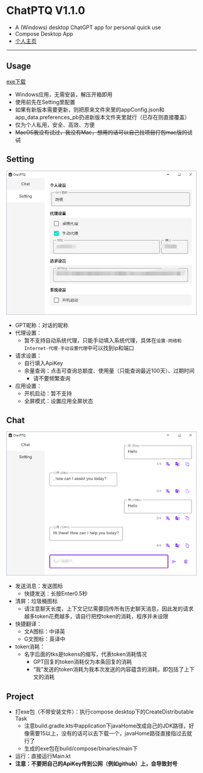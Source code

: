 # ChatPTQ V1.1.0
 - A (Windows) desktop ChatGPT app for personal quick use
 - Compose Desktop App
 - [个人主页](https://juejin.cn/user/800859313671719)

---

## Usage

[exe下载](launcher/ChatPTQ.rar)

* Windows应用，无需安装，解压开箱即用
* 使用前先在Setting里配置
* 如果有新版本需要更新，则把原来文件夹里的appConfig.json和app_data.preferences_pb扔进新版本文件夹里就行（已存在则直接覆盖）
* 仅为个人私用，安全、高效、方便
* ~~MacOS我没有试过，我没有Mac，想用的话可以自己拉项目打包mac版的试试~~

## Setting

<img src="launcher/setting.png"  alt=""/>

* GPT昵称：对话的昵称
* 代理设置：
  * 暂不支持自动系统代理，只能手动填入系统代理，具体在`设置-网络和Internet-代理-手动设置代理`中可以找到ip和端口
* 请求设置：
  * 自行填入ApiKey
  * 余量查询：点击可查询总额度、使用量（只能查询最近100天）、过期时间
    * 请不要频繁查询
* 应用设置：
  * 开机启动：暂不支持
  * 全屏模式：设置应用全屏状态

## Chat

<img src="launcher/chat.png"  alt=""/>

* 发送消息：发送图标
  * 快捷发送：长按Enter0.5秒
* 清屏：垃圾桶图标
  * 请注意聊天长度，上下文记忆需要回传所有历史聊天消息，因此发的请求越多token花费越多，请自行把控token的消耗，程序并未设限
* 快捷翻译：
  * 文A图标：中译英
  * G文图标：英译中
* token消耗：
  * 名字后面的tks是tokens的缩写，代表token消耗情况
    * GPT回复的token消耗仅为本条回复的消耗
    * “我”发送的token消耗为我本次发送的内容蕴含的消耗，即包括了上下文的消耗

## Project

* 打exe包（不带安装文件）：执行compose desktop下的CreateDistributable Task
  * 注意build.gradle.kts中application下javaHome改成自己的JDK路径，好像需要15以上，没有的话可以去下载一个，javaHome路径直接指过去就行了
  * 生成的exe包在build/compose/binaries/main下
* 运行：直接运行Main.kt
* **注意：不要把自己的ApiKey传到公网（例如github）上，会导致封号**

